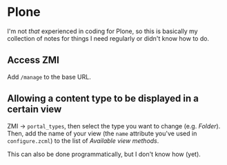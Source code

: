 # Plone

I'm not _that_ experienced in coding for Plone, so this is basically my collection of notes for things I need regularly or didn't know how to do.

## Access ZMI

Add `/manage` to the base URL.

## Allowing a content type to be displayed in a certain view

ZMI → `portal_types`, then select the type you want to change (e.g. _Folder_).
Then, add the name of your view (the `name` attribute you've used in `configure.zcml`) to the list of _Available view methods_.

This can also be done programmatically, but I don't know how (yet).

